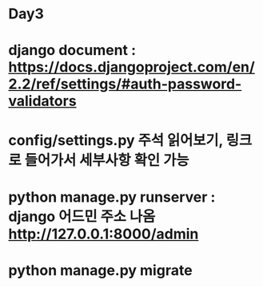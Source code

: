 
# Day3

# django document : https://docs.djangoproject.com/en/2.2/ref/settings/#auth-password-validators

# config/settings.py 주석 읽어보기, 링크로 들어가서 세부사항 확인 가능

# python manage.py runserver : django 어드민 주소 나옴 http://127.0.0.1:8000/admin

# python manage.py migrate